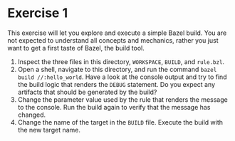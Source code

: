 # Exercise 1

This exercise will let you explore and execute a simple Bazel build. You are not expected to understand all concepts and mechanics, rather you just want to get a first taste of Bazel, the build tool.

1. Inspect the three files in this directory, `WORKSPACE`, `BUILD`, and `rule.bzl`.
2. Open a shell, navigate to this directory, and run the command `bazel build //:hello_world`. Have a look at the console output and try to find the build logic that renders the `DEBUG` statement. Do you expect any artifacts that should be generated by the build?
3. Change the parameter value used by the rule that renders the message to the console. Run the build again to verify that the message has changed.
4. Change the name of the target in the `BUILD` file. Execute the build with the new target name.